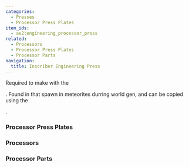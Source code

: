 ```yaml
---
categories:
  - Presses
  - Processor Press Plates
item_ids:
  - ae2:engineering_processor_press
related:
  - Processors
  - Processor Press Plates
  - Processor Parts
navigation:
  title: Inscriber Engineering Press
---
```


Required to make <ItemLink
id="printed_engineering_processor"/> with the

<ItemLink id="inscriber" />. Found in <ItemLink id="sky_stone_chest" /> that
spawn in meteorites durring world gen, and can be copied using the <ItemLink id="inscriber" />

.

<RecipeFor id="engineering_processor_press" />

### Processor Press Plates

<CategoryIndex category="Processor Press Plates" />

### Processors

<CategoryIndex category="Processors" />

### Processor Parts

<CategoryIndex category="Processor Parts" />
